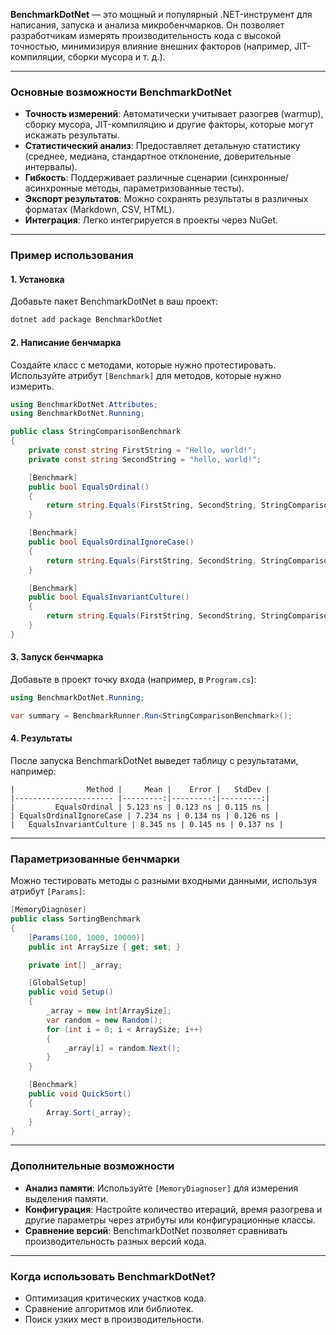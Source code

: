 **BenchmarkDotNet** — это мощный и популярный .NET-инструмент для написания, запуска и анализа микробенчмарков. Он позволяет разработчикам измерять производительность кода с высокой точностью, минимизируя влияние внешних факторов (например, JIT-компиляции, сборки мусора и т. д.).

---

### **Основные возможности BenchmarkDotNet**
- **Точность измерений**: Автоматически учитывает разогрев (warmup), сборку мусора, JIT-компиляцию и другие факторы, которые могут искажать результаты.
- **Статистический анализ**: Предоставляет детальную статистику (среднее, медиана, стандартное отклонение, доверительные интервалы).
- **Гибкость**: Поддерживает различные сценарии (синхронные/асинхронные методы, параметризованные тесты).
- **Экспорт результатов**: Можно сохранять результаты в различных форматах (Markdown, CSV, HTML).
- **Интеграция**: Легко интегрируется в проекты через NuGet.

---

### **Пример использования**

#### 1. Установка
Добавьте пакет BenchmarkDotNet в ваш проект:
```bash
dotnet add package BenchmarkDotNet
```

#### 2. Написание бенчмарка
Создайте класс с методами, которые нужно протестировать. Используйте атрибут `[Benchmark]` для методов, которые нужно измерить.

```csharp
using BenchmarkDotNet.Attributes;
using BenchmarkDotNet.Running;

public class StringComparisonBenchmark
{
    private const string FirstString = "Hello, world!";
    private const string SecondString = "hello, world!";

    [Benchmark]
    public bool EqualsOrdinal()
    {
        return string.Equals(FirstString, SecondString, StringComparison.Ordinal);
    }

    [Benchmark]
    public bool EqualsOrdinalIgnoreCase()
    {
        return string.Equals(FirstString, SecondString, StringComparison.OrdinalIgnoreCase);
    }

    [Benchmark]
    public bool EqualsInvariantCulture()
    {
        return string.Equals(FirstString, SecondString, StringComparison.InvariantCulture);
    }
}
```

#### 3. Запуск бенчмарка
Добавьте в проект точку входа (например, в `Program.cs`):

```csharp
using BenchmarkDotNet.Running;

var summary = BenchmarkRunner.Run<StringComparisonBenchmark>();
```

#### 4. Результаты
После запуска BenchmarkDotNet выведет таблицу с результатами, например:

```
|                Method |     Mean |    Error |   StdDev |
|---------------------- |---------:|---------:|---------:|
|         EqualsOrdinal | 5.123 ns | 0.123 ns | 0.115 ns |
| EqualsOrdinalIgnoreCase | 7.234 ns | 0.134 ns | 0.126 ns |
|   EqualsInvariantCulture | 8.345 ns | 0.145 ns | 0.137 ns |
```

---

### **Параметризованные бенчмарки**
Можно тестировать методы с разными входными данными, используя атрибут `[Params]`:

```csharp
[MemoryDiagnoser]
public class SortingBenchmark
{
    [Params(100, 1000, 10000)]
    public int ArraySize { get; set; }

    private int[] _array;

    [GlobalSetup]
    public void Setup()
    {
        _array = new int[ArraySize];
        var random = new Random();
        for (int i = 0; i < ArraySize; i++)
        {
            _array[i] = random.Next();
        }
    }

    [Benchmark]
    public void QuickSort()
    {
        Array.Sort(_array);
    }
}
```

---

### **Дополнительные возможности**
- **Анализ памяти**: Используйте `[MemoryDiagnoser]` для измерения выделения памяти.
- **Конфигурация**: Настройте количество итераций, время разогрева и другие параметры через атрибуты или конфигурационные классы.
- **Сравнение версий**: BenchmarkDotNet позволяет сравнивать производительность разных версий кода.

---

### **Когда использовать BenchmarkDotNet?**
- Оптимизация критических участков кода.
- Сравнение алгоритмов или библиотек.
- Поиск узких мест в производительности.